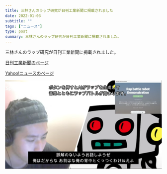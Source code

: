 ```yaml
---
title: 三林さんのラップ研究が日刊工業新聞に掲載されました
date: 2022-01-03
subtitle: ""
tags: ["ニュース"]
type: post
summary: 三林さんのラップ研究が日刊工業新聞に掲載されました。
---
```



<!-- ![](IMG_20210630_154409.jpg "神戸情報科学キャンパスの様子") -->

三林さんのラップ研究が日刊工業新聞に掲載されました。  

[日刊工業新聞のページ](https://www.nikkan.co.jp/articles/view/00622886)

[Yahoo!ニュースのページ](https://news.yahoo.co.jp/articles/dd4b30b320838c57273d0b16f61d8257e1f38c33)

![](image1.png)

<!-- 1. 論文採録バージョン -->
<!-- [第一著者]さんの論文が「[学会フルネーム]」に採録されました。 -->

<!-- [公式Webページ](学会公式ページTopのURL) -->


<!-- 書誌情報。書式はPublicationsを参考。変にコードブロックとかで囲まなくてOK -->


<!-- [年月日]に発表予定 -->



<!-- 2. 論文発表済みバージョン -->
<!-- [第一著者]さんが「[学会フルネーム]」で発表しました。 -->

<!-- [公式Webページ](学会公式ページTopのURL) -->


<!-- 書誌情報。書式はPublicationsを参考。変にコードブロックとかで囲まなくてOK -->


<!-- 3. 論文受賞バージョン -->
<!-- [第一著者]さんの論文が「[学会フルネーム]」で「[受賞名]」を受賞しました -->

<!-- [公式Webページ](学会公式ページTopのURL) -->


<!-- 書誌情報。書式はPublicationsを参考。変にコードブロックとかで囲まなくてOK -->

<!-- 同学会複数名の場合は並べて良い感じにして -->